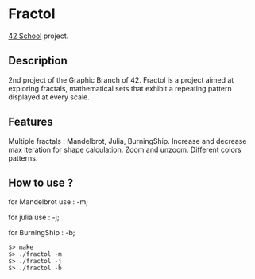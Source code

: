 # Fractol
[42 School](https://www.42.fr/) project.

## Description

2nd project of the Graphic Branch of 42.
Fractol is a project aimed at exploring fractals, mathematical sets that exhibit a repeating pattern displayed at every scale.

## Features

Multiple fractals : Mandelbrot, Julia, BurningShip.
Increase and decrease max iteration for shape calculation.
Zoom and unzoom.
Different colors patterns.

## How to use ?
for Mandelbrot use : -m;

for julia use      : -j;

for BurningShip    : -b;
```
$> make
$> ./fractol -m
$> ./fractol -j
$> ./fractol -b
```
